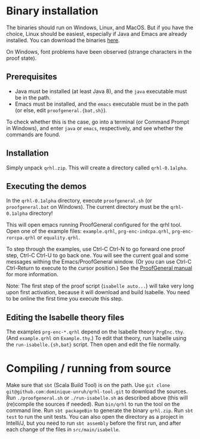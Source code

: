 # Binary installation

The binaries should run on Windows, Linux, and MacOS.
But if you have the choice, Linux should be easiest, especially if Java and Emacs are already installed.
You can download the binaries [here](https://www.ut.ee/~unruh/qrhl.zip). 

On Windows, font problems have been observed (strange characters in the proof state).  

## Prerequisites

* Java must be installed (at least Java 8), and the `java` executable must be in the path.
* Emacs must be installed, and the `emacs` executable must be in the path (or else, edit `proofgeneral.{bat,sh}`).

To check whether this is the case, go into a terminal (or Command Prompt in Windows),
and enter `java` or `emacs`, respectively, and see whether the commands are found.


## Installation

Simply unpack `qrhl.zip`. This will create a directory called `qrhl-0.1alpha`.


## Executing the demos

In the `qrhl-0.1alpha` directory, execute `proofgeneral.sh` (or `proofgeneral.bat` on Windows).
The current directory must be the `qrhl-0.1alpha` directory!

This will open emacs running ProofGeneral configured for the qrhl
tool.  Open one of the example files: `example.qrhl`, `prg-enc-indcpa.qrhl`,
`prg-enc-rorcpa.qrhl` or `equality.qrhl`.

To step through the examples, use Ctrl-C Ctrl-N to go forward one proof step, Ctrl-C Ctrl-U to go back one.
You will see the current goal and some messages withing the Emacs/ProofGeneral window.
(Or you can use Ctrl-C Ctrl-Return to execute to the cursor position.)
See the [ProofGeneral manual](https://proofgeneral.github.io/doc/userman/) for more information.

Note: The first step of the proof script (`isabelle auto...`) will take very long upon first activation,
because it will download and build Isabelle. 
You need to be online the first time you execute this step. 


## Editing the Isabelle theory files

The examples `prg-enc-*.qrhl` depend on the Isabelle theory `PrgEnc.thy`.
(And `example.qrhl` on `Example.thy`.)
To edit that theory, run Isabelle using the `run-isabelle.{sh,bat}` script.
Then open and edit the file normally.

# Compiling / running from source

Make sure that `sbt` (Scala Build Tool) is on the path.
Use `git clone git@github.com:dominique-unruh/qrhl-tool.git` to download the sources.
Run `./proofgeneral.sh` or `./run-isabelle.sh` as described above (this will (re)compile the sources if needed).
Run `bin/qrhl` to run the tool on the command line.
Run `sbt packageBin` to generate the binary `qrhl.zip`.
Run `sbt test` to run the unit tests.
You can also open the directory as a project in Intelli/J, but you need to run `sbt assembly` before the first run,
and after each change of the files in `src/main/isabelle`.
